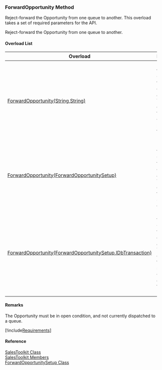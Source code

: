 ﻿### ForwardOpportunity Method

Reject-forward the Opportunity from one queue to another. This overload takes a set of required parameters for the API.

Reject-forward the Opportunity from one queue to another.

#### Overload List

| Overload | Description |
| --- | --- |
| [ForwardOpportunity(String,String)](FChoice.Toolkits.Clarify~FChoice.Toolkits.Clarify.Sales.SalesToolkit~ForwardOpportunity(String,String).md) | Reject-forward the Opportunity from one queue to another. This overload takes a set of required parameters for the API.   |
| [ForwardOpportunity(ForwardOpportunitySetup)](FChoice.Toolkits.Clarify~FChoice.Toolkits.Clarify.Sales.SalesToolkit~ForwardOpportunity(ForwardOpportunitySetup).md) | Reject-forward the Opportunity from one queue to another. This overload takes a setup object.   |
| [ForwardOpportunity(ForwardOpportunitySetup,IDbTransaction)](FChoice.Toolkits.Clarify~FChoice.Toolkits.Clarify.Sales.SalesToolkit~ForwardOpportunity(ForwardOpportunitySetup,IDbTransaction).md) | Reject-forward the Opportunity from one queue to another. This overload takes a setup object and a database transaction.   |

#### Remarks

The Opportunity must be in open condition, and not currently dispatched to a queue.

[!include[Requirements](../partials/requirements.md)]



#### Reference

[SalesToolkit Class](FChoice.Toolkits.Clarify~FChoice.Toolkits.Clarify.Sales.SalesToolkit.md)  
[SalesToolkit Members](FChoice.Toolkits.Clarify~FChoice.Toolkits.Clarify.Sales.SalesToolkit_members.md)  
[ForwardOpportunitySetup Class](FChoice.Toolkits.Clarify~FChoice.Toolkits.Clarify.Sales.ForwardOpportunitySetup.md)